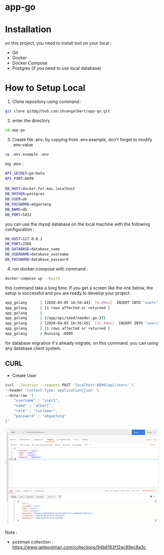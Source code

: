 # app-go

# Installation

on this project, you need to install tool on your local :
- Git
- Docker
- Docker Compose
- Postgres (if you need to use local database)

# How to Setup Local

1. Clone repository using command : 
```bash
git clone git@github.com:zhuangalbert/app-go.git
```

2. enter the directory
```bash
cd app-go
```

3. Create file .env, by copying from .env.example, don't forget to modify .env value 
```bash
cp .env.example .env
```
my .env :
```bash
API_SECRET=go-beta
API_PORT=8099

DB_HOST=docker.for.mac.localhost
DB_DRIVER=postgres 
DB_USER=ab
DB_PASSWORD=abganteng
DB_NAME=db
DB_PORT=5432
```

you can use the mysql database on the local machine with the following configuration : 
```bash
DB_HOST=127.0.0.1
DB_PORT=3306
DB_DATABASE=database_name
DB_USERNAME=database_username
DB_PASSWORD=database_password
```

4. run docker-compose with command : 
```bash
docker-compose up --build
```
this command take a long time.
If you get a screen like the one below, the setup is successful and you are ready to develop your project:

```bash
app_golang      | [2020-04-05 16:56:44]  [6.09ms]  INSERT INTO "users" ("username","name","role","password","created_at","updated_at") VALUES ('zhuangalbert','albert','user','/iH3s9LMv4MmzSk.Pnce17ZhaBsusDCu8CF.6q05HciG1Ie','2020-04-05 16:56:44','2020-04-05 16:56:44') RETURNING "users"."id"  
app_golang      | [1 rows affected or returned ] 
app_golang      | 
app_golang      | (/app/api/seed/seeder.go:37) 
app_golang      | [2020-04-05 16:56:45]  [12.49ms]  INSERT INTO "users" ("username","name","role","password","created_at","updated_at") VALUES ('John Doe','john','user','.H4EtS','2020-04-05 16:56:45','2020-04-05 16:56:45') RETURNING "users"."id"  
app_golang      | [1 rows affected or returned ] 
app_golang      | Running :8099
```
for database migration it's already migrate, on this command. you can using any database client system.

## CURL

- Create User

```bash
curl --location --request POST 'localhost:8099/api/users' \
--header 'Content-Type: application/json' \
--data-raw '{
	"username" : "user1",
	"name" : "albert",
	"role" : "customer",
	"password" : "abganteng"
}'
```
![](docs/images/create-user.png)


Note : 
- postman collection : https://www.getpostman.com/collections/94b8163f12ac89ec8a3c


